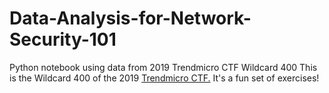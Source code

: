 # Data-Analysis-for-Network-Security-101
Python notebook using data from 2019 Trendmicro CTF Wildcard 400
This is the Wildcard 400 of the 2019 [Trendmicro CTF.](https://ctf.trendmicro.com/) It's a fun set of exercises!

